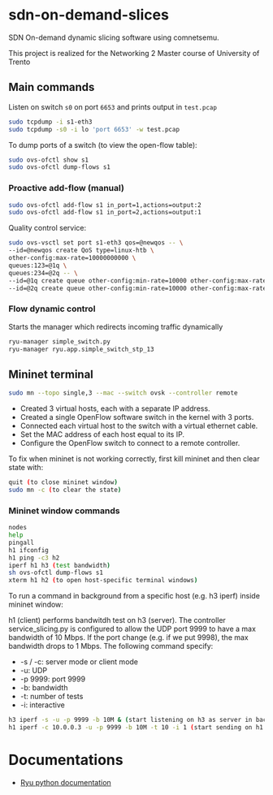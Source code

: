 # sdn-on-demand-slices
SDN On-demand dynamic slicing software using comnetsemu.

This project is realized for the Networking 2 Master course of University of Trento

## Main commands


Listen on switch `s0` on port `6653` and prints output in `test.pcap`
```sh
sudo tcpdump -i s1-eth3
sudo tcpdump -s0 -i lo 'port 6653' -w test.pcap
```

To dump ports of a switch (to view the open-flow table):
```sh
sudo ovs-ofctl show s1
sudo ovs-ofctl dump-flows s1
```
### Proactive add-flow (manual)
```sh
sudo ovs-ofctl add-flow s1 in_port=1,actions=output:2
sudo ovs-ofctl add-flow s1 in_port=2,actions=output:1
```

Quality control service:
```sh
sudo ovs-vsctl set port s1-eth3 qos=@newqos -- \
--id=@newqos create QoS type=linux-htb \
other-config:max-rate=10000000000 \
queues:123=@1q \
queues:234=@2q -- \
--id=@1q create queue other-config:min-rate=10000 other-config:max-rate=500000 -- \
--id=@2q create queue other-config:min-rate=10000 other-config:max-rate=1000000
```


### Flow dynamic control
Starts the manager which redirects incoming traffic dynamically
```sh
ryu-manager simple_switch.py
ryu-manager ryu.app.simple_switch_stp_13
```

## Mininet terminal 

```sh
sudo mn --topo single,3 --mac --switch ovsk --controller remote
```

* Created 3 virtual hosts, each with a separate IP address.
* Created a single OpenFlow software switch in the kernel with 3 ports.
* Connected each virtual host to the switch with a virtual ethernet cable.
* Set the MAC address of each host equal to its IP.
* Configure the OpenFlow switch to connect to a remote controller.

To fix when mininet is not working correctly, first kill mininet and then clear state with:
```sh
quit (to close mininet window)
sudo mn -c (to clear the state)
```

### Mininet window commands
```sh
nodes
help
pingall
h1 ifconfig
h1 ping -c3 h2
iperf h1 h3 (test bandwidth)
sh ovs-ofctl dump-flows s1
xterm h1 h2 (to open host-specific terminal windows)
```

To run a command in background from a specific host (e.g. h3 iperf) inside mininet window:

h1 (client) performs bandwitdh test on h3 (server). The controller service_slicing.py is configured to allow the UDP port 9999 to have a max bandwidth of 10 Mbps. If the port change (e.g. if we put 9998), the max bandwidth drops to 1 Mbps. The following command specify:

* -s / -c: server mode or client mode
* -u: UDP
* -p 9999: port 9999
* -b: bandwidth
* -t: number of tests
* -i: interactive

```sh
h3 iperf -s -u -p 9999 -b 10M & (start listening on h3 as server in background)
h1 iperf -c 10.0.0.3 -u -p 9999 -b 10M -t 10 -i 1 (start sending on h1 as a client)
```

# Documentations

* [Ryu python documentation](https://ryu.readthedocs.io/en/latest/)